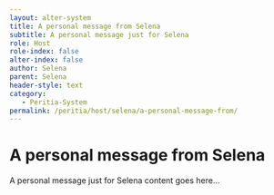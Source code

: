 ```yaml
---
layout: alter-system
title: A personal message from Selena
subtitle: A personal message just for Selena
role: Host
role-index: false
alter-index: false
author: Selena
parent: Selena
header-style: text
category:
   - Peritia-System
permalink: /peritia/host/selena/a-personal-message-from/
---
```

# A personal message from Selena

A personal message just for Selena content goes here...
